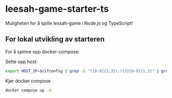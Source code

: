 # leesah-game-starter-ts
Muligheten for å spille lessah-game i Node.js og TypeScript!

## For lokal utvikling av starteren
For å spinne opp docker-compose:

Sette opp host:
```bash
export HOST_IP=$(ifconfig | grep -E "([0-9]{1,3}\.){3}[0-9]{1,3}" | grep -v 127.0.0.1 | awk '{ print $2 }' | cut -f2 -d: | head -n1)
```

Kjør docker compose
```bash
docker compose up -d
```
